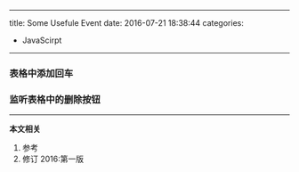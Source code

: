 ----
title: Some Usefule Event
date: 2016-07-21 18:38:44
categories:
- JavaScirpt
----
### 表格中添加回车


### 监听表格中的删除按钮


***
**本文相关**
1. 参考
1. 修订
2016:第一版
